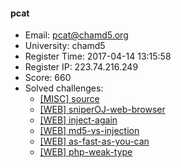 #### pcat  

* Email: pcat@chamd5.org  
* University: chamd5  
* Register Time: 2017-04-14 13:15:58  
* Register IP: 223.74.216.249  
* Score: 660  
* Solved challenges: 
  * [[MISC] source](https://github.com/SniperOJ/Challenges/blob/master/misc/source.json)  
  * [[WEB] sniperOJ-web-browser](https://github.com/SniperOJ/Challenges/blob/master/web/sniperOJ-web-browser.json)  
  * [[WEB] inject-again](https://github.com/SniperOJ/Challenges/blob/master/web/inject-again.json)  
  * [[WEB] md5-vs-injection](https://github.com/SniperOJ/Challenges/blob/master/web/md5-vs-injection.json)  
  * [[WEB] as-fast-as-you-can](https://github.com/SniperOJ/Challenges/blob/master/web/as-fast-as-you-can.json)  
  * [[WEB] php-weak-type](https://github.com/SniperOJ/Challenges/blob/master/web/php-weak-type.json)  
